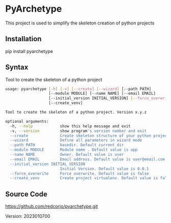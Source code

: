 # PyArchetype

This project is used to simplify the skeleton creation of python projects

## Installation

pip install pyarchetype

## Syntax

Tool to create the skeleton of a python project

```sh
usage: pyarchetype [-h] [-v] [--create] [--wizard] [--path PATH]
                   [--module MODULE] [--name NAME] [--email EMAIL]
                   [--initial_version INITIAL_VERSION] [--force_overwrite]
                   [--create_venv]

Tool to create the skeleton of a python project. Version x.y.z

optional arguments:
  -h, --help            show this help message and exit
  -v, --version         show program's version number and exit
  --create              Create skeleton structure of your python project
  --wizard              Define all parameters in wizard mode
  --path PATH           basedir. Default current dir
  --module MODULE       Module name . Default value is app
  --name NAME           Owner. Default value is user
  --email EMAIL         Email address. Default value is user@email.com
  --initial_version INITIAL_VERSION
                        Initial Version. Default value is 0.0.1
  --force_overwrite     Force overwrite. Default value is false
  --create_venv         Create project virtualenv. Default value is false
```

## Source Code

https://github.com/redcorjo/pyarchetype.git

Version: 2023010700